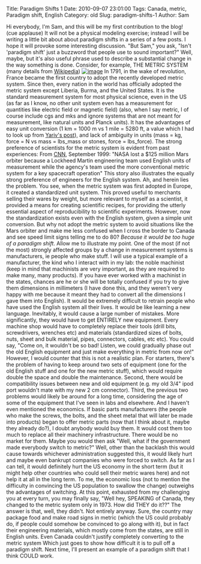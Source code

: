 Title: Paradigm Shifts 1
Date: 2010-09-07 23:01:00
Tags: Canada, metric, Paradigm shift, English
Category: old
Slug: paradigm-shifts-1
Author: Sam


Hi everybody, I'm Sam, and this will be my first contribution to the
blog! (cue applause) It will not be a physical modeling exercise;
instead I will be writing a little bit about about paradigm shifts in a
series of a few posts. I hope it will provoke some interesting
discussion. "But Sam," you ask, "Isn't 'paradigm shift' just a buzzword
that people use to sound important?" Well, maybe, but it's also useful
phrase used to describe a substantial change in the way something is
done. Consider, for example, THE METRIC SYSTEM (many details from
[Wikipedia](http://en.wikipedia.org/wiki/Metric_system))
[![image](http://www.debateitout.com/wp-content/uploads/2009/11/metric-system.jpg)](http://www.debateitout.com/wp-content/uploads/2009/11/metric-system.jpg)
In 1791, in the wake of revolution, France became the first country to
adopt the recently developed metric system. Since then, every nation in
the world has officially adopted the metric system except Liberia,
Burma, and the United States. It is the standard measurement system for
most physical science, even in the US (as far as I know, no other unit
system even has a measurement for quantities like electric field or
magnetic field) (also, when I say metric, I of course include cgs and
mks and ignore systems that are not meant for measurement, like natural
units and Planck units). It has the advantages of easy unit conversion
(1 km = 1000 m vs 1 mile = 5280 ft, a value which I had to look up from
[Yariv's
post](http://thevirtuosi.blogspot.com/2010/09/remembering-two-things.html)),
and lack of ambiguity in units (mass = kg, force = N vs mass = lbs_mass
or stones, force = lbs_force). The strong preference of scientists for
the metric system is evident from past experiences: From
[CNN](http://www.cnn.com/TECH/space/9909/30/mars.metric.02/), September
1999: "NASA lost a $125 million Mars orbiter because a Lockheed Martin
engineering team used English units of measurement while the agency's
team used the more conventional metric system for a key spacecraft
operation" This story also illustrates the equally strong preference of
engineers for the English system. Ah, and herein lies the problem. You
see, when the metric system was first adopted in Europe, it created a
standardized unit system. This proved useful to merchants selling their
wares by weight, but more relevant to myself as a scientist, it provided
a means for creating scientific recipes, for providing the utterly
essential aspect of reproducibility to scientific experiments. However,
now the standardization exists even with the English system, given a
simple unit conversion. But why not adopt the metric system to avoid
situations like the Mars orbiter and make me less confused when I cross
the border to Canada and see speed limit signs telling me to do 80?
*Because it would be too huge of a paradigm shift*. Allow me to
illustrate my point.
One of the most (if not the most) strongly affected groups by a change
in measurement systems is manufacturers, ie people who make stuff. I
will use a typical example of a manufacturer, the kind who I interact
with in my lab: the noble machinist (keep in mind that machinists are
very important, as they are required to make many, many products). If
you have ever worked with a machinist in the states, chances are he or
she will be totally confused if you try to give them dimensions in
millimeters (I have done this, and they weren't very happy with me
because it meant they had to convert all the dimensions I gave them into
English). It would be extremely difficult to retrain people who have
used the English system all their lives. It would be like learning a new
language. Inevitably, it would cause a large number of mistakes. More
significantly, they would have to get ENTIRELY new equipment. Every
machine shop would have to completely replace their tools (drill bits,
screwdrivers, wrenches etc) and materials (standardized sizes of bolts,
nuts, sheet and bulk material, pipes, connectors, cables, etc etc). You
could say, "Come on, it wouldn't be so bad! Listen, we could gradually
phase out the old English equipment and just make everything in metric
from now on!" However, I would counter that this is not a realistic
plan. For starters, there's the problem of having to keep around two
sets of equipment (one for the old English stuff and one for the new
metric stuff), which would require double the space and double the
maintenance. Second, there would be compatibility issues between new and
old equipment (e.g. my old 3/4" ipod port wouldn't mate with my new 2 cm
connector). Third, the previous two problems would likely be around for
a long time, considering the age of some of the equipment that I've seen
in labs and elsewhere.
And I haven't even mentioned the economics. If basic parts manufacturers
(the people who make the screws, the bolts, and the sheet metal that
will later be made into products) began to offer metric parts (now that
I think about it, maybe they already do?), I doubt anybody would buy
them. It would cost them too much to replace all their machinery
infrastructure. There would be no market for them. Maybe you would then
ask "Well, what if the government made everybody switch to metric?"
Well, other than the backlash this would cause towards whichever
administration suggested this, it would likely hurt and maybe even
bankrupt companies who were forced to switch. As far as I can tell, it
would definitely hurt the US economy in the short term (but it might
help other countries who could sell their metric wares here) and not
help it at all in the long term. To me, the economic loss (not to
mention the difficulty in convincing the US population to swallow the
change) outweighs the advantages of switching. At this point, exhausted
from my challenging you at every turn, you may finally say, "Well hey,
SPEAKING of Canada, they changed to the metric system only in 1973. How
did THEY do it??" The answer is that, well, they didn't. Not entirely
anyway. Sure, the country may package food and make road signs in metric
(which the US could probably do, if people could somehow be convinced to
go along with it), but in fact their engineering materials, which mostly
come from the states, are still in English units. Even Canada couldn't
justify completely converting to the metric system Which just goes to
show how difficult it is to pull off a paradigm shift. Next time, I'll
present an example of a paradigm shift that I think COULD work.
